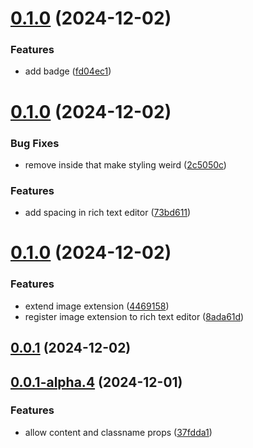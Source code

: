 

# [0.1.0](https://github.com/peeranat-dan/rich-text-editor/compare/0.0.1-alpha.6...0.1.0) (2024-12-02)


### Features

* add badge ([fd04ec1](https://github.com/peeranat-dan/rich-text-editor/commit/fd04ec13cf8a63b6496f72f299ebf293d88c096a))

# [0.1.0](https://github.com/peeranat-dan/rich-text-editor/compare/0.0.1-alpha.5...0.1.0) (2024-12-02)


### Bug Fixes

* remove inside that make styling weird ([2c5050c](https://github.com/peeranat-dan/rich-text-editor/commit/2c5050c566e5b6fbfc650758e4fd4a080d0aabaf))


### Features

* add spacing in rich text editor ([73bd611](https://github.com/peeranat-dan/rich-text-editor/commit/73bd611dcd98b1010222fa7c2a09b4f3dbd36b81))

# [0.1.0](https://github.com/peeranat-dan/rich-text-editor/compare/0.0.1-alpha.4...0.1.0) (2024-12-02)


### Features

* extend image extension ([4469158](https://github.com/peeranat-dan/rich-text-editor/commit/4469158848797c925ecea35352d3d657b85c7698))
* register image extension to rich text editor ([8ada61d](https://github.com/peeranat-dan/rich-text-editor/commit/8ada61d6f431650856f11747384bd13da2b001f6))

## [0.0.1](https://github.com/peeranat-dan/rich-text-editor/compare/0.0.1-alpha.4...0.0.1) (2024-12-02)

## [0.0.1-alpha.4](https://github.com/peeranat-dan/rich-text-editor/compare/0.0.1-alpha.3...0.0.1-alpha.4) (2024-12-01)


### Features

* allow content and classname props ([37fdda1](https://github.com/peeranat-dan/rich-text-editor/commit/37fdda12ce7076be7ae75b4d9149af5a55c2f0fa))
